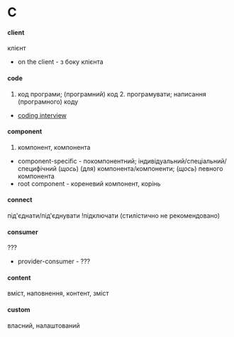 # C

#### client
клієнт
  - on the client - з боку клієнта

#### code
1. код програми; (програмний) код 2. програмувати; написання (програмного) коду
  - [coding interview](./I.md#interview)

#### component
1. компонент, компонента
  - component-specific - покомпонентний; індивідуальний/спеціальний/специфічний (*щось*) (для) компонента/компоненти; (*щось*) певного компонента
  - root component - кореневий компонент, корінь

#### connect
під'єднати/під'єднувати
!підключати (стилістично не рекомендовано)

#### consumer
???
  - provider-consumer - ???

#### content
вміст, наповнення, контент, зміст

#### custom
власний, налаштований
